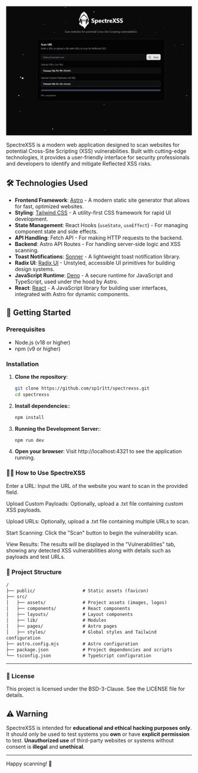 #

![Product Image](./src/assets/spectre.jpg)

SpectreXSS is a modern web application designed to scan websites for potential Cross-Site Scripting (XSS) vulnerabilities. Built with cutting-edge technologies, it provides a user-friendly interface for security professionals and developers to identify and mitigate Reflected XSS risks.

## 🛠️ Technologies Used

- **Frontend Framework**: [Astro](https://astro.build/) - A modern static site generator that allows for fast, optimized websites.
- **Styling**: [Tailwind CSS](https://tailwindcss.com/) - A utility-first CSS framework for rapid UI development.
- **State Management**: React Hooks (`useState`, `useEffect`) - For managing component state and side effects.
- **API Handling**: Fetch API - For making HTTP requests to the backend.
- **Backend**: Astro API Routes - For handling server-side logic and XSS scanning.
- **Toast Notifications**: [Sonner](https://github.com/emilkowalski/sonner) - A lightweight toast notification library.
- **Radix UI**: [Radix UI](https://www.radix-ui.com/) - Unstyled, accessible UI primitives for building design systems.
- **JavaScript Runtime**: [Deno](https://deno.land/) - A secure runtime for JavaScript and TypeScript, used under the hood by Astro.
- **React**: [React](https://reactjs.org/) - A JavaScript library for building user interfaces, integrated with Astro for dynamic components.

## 🚀 Getting Started

### Prerequisites

- Node.js (v18 or higher)
- npm (v9 or higher)

### Installation

1. **Clone the repository**:
   ```bash
   git clone https://github.com/sp1r1tt/spectrexss.git
   cd spectrexss

2. **Install dependencies:**:
   ```bash
   npm install

3. **Running the Development Server:**:
   ```bash
   npm run dev

4. **Open your browser**:
   Visit http://localhost:4321 to see the application running.


### 🕵️‍♂️ How to Use SpectreXSS

Enter a URL: Input the URL of the website you want to scan in the provided field.

Upload Custom Payloads: Optionally, upload a .txt file containing custom XSS payloads.

Upload URLs: Optionally, upload a .txt file containing multiple URLs to scan.

Start Scanning: Click the "Scan" button to begin the vulnerability scan.

View Results: The results will be displayed in the "Vulnerabilities" tab, showing any detected XSS vulnerabilities along with details such as payloads and test URLs.


### 📂 Project Structure

```plaintext
/
├── public/                  # Static assets (favicon)
├── src/
│   ├── assets/              # Project assets (images, logos)
│   ├── components/          # React components
│   ├── layouts/             # Layout components
│   ├── lib/                 # Modules
│   ├── pages/               # Astro pages
│   ├── styles/              # Global styles and Tailwind configuration
├── astro.config.mjs         # Astro configuration
├── package.json             # Project dependencies and scripts
└── tsconfig.json            # TypeScript configuration
```


---

### 📜 License

This project is licensed under the BSD-3-Clause. See the LICENSE file for details.


## ⚠️ Warning

SpectreXSS is intended for **educational and ethical hacking purposes only**. It should only be used to test systems you **own** or have **explicit permission** to test. **Unauthorized use** of third-party websites or systems without consent is **illegal** and **unethical**.

---


Happy scanning! 🚀

